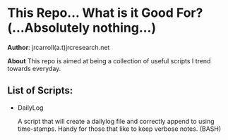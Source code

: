 
This Repo... What is it Good For?  (...Absolutely nothing...)
=============================================================

**Author**:
jrcarroll(a.t)jrcresearch.net

**About**
This repo is aimed at being a collection of useful scripts I trend towards
everyday.

List of Scripts:
----------------

- DailyLog

    A script that will create a dailylog file and correctly append to using
    time-stamps.  Handy for those that like to keep verbose notes.  (BASH)
    


